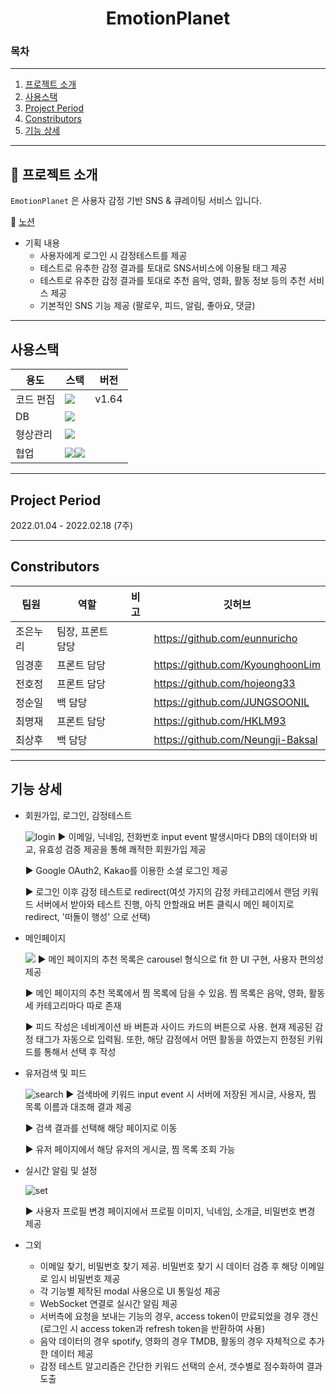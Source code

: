 <h1 align="center">EmotionPlanet</h1>

### 목차

---

1. [프로젝트 소개](#-프로젝트-소개)
2. [사용스택](#사용스택)
3. [Project Period](#project-period)
4. [Constributors](#constributors)
5. [기능 상세](#기능-상세)

---

## 📖 프로젝트 소개

`EmotionPlanet` 은 사용자 감정 기반 SNS & 큐레이팅 서비스 입니다.


📜 [노션](https://ionized-sugar-931.notion.site/B-Noty-cf7e5b4f43754c178652ae2f23698852)

-   기획 내용
    - 사용자에게 로그인 시 감정테스트를 제공 
    - 테스트로 유추한 감정 결과를 토대로 SNS서비스에 이용될 태그 제공
    - 테스트로 유추한 감정 결과를 토대로 추천 음악, 영화, 활동 정보 등의 추천 서비스 제공
    - 기본적인 SNS 기능 제공 (팔로우, 피드, 알림, 좋아요, 댓글)

---

## 사용스택

| 용도      | 스택                                                                                                                                                                                                           | 버전  |
| --------- | -------------------------------------------------------------------------------------------------------------------------------------------------------------------------------------------------------------- | ----- |
| 코드 편집 | <img src="https://img.shields.io/badge/Visual Studio Code-007ACC?style=plastic&logo=Visual Studio Code&logoColor=white">                                                                                       | v1.64 |
| DB        | <img src="https://img.shields.io/badge/MySQL-FFCA28?style=plastic&logo=MySQL&logoColor=white">                                                                                                              |       |
| 형상관리  | <img src="https://img.shields.io/badge/git-F05032?style=plastic&logo=git&logoColor=white">                                                                                                                     |       |
| 협업      | <img src="https://img.shields.io/badge/Jira Software-0052CC?style=plastic&logo=Jira Software&logoColor=white"><img src="https://img.shields.io/badge/Notion-000000?style=plastic&logo=Notion&logoColor=white"> |       |

---

## Project Period

2022.01.04 - 2022.02.18 (7주)

---

## Constributors

| 팀원   | 역할                             | 비고 | 깃허브                            |
| ------ | -------------------------------- | ---- | --------------------------------- |
| 조은누리 | 팀장, 프론트 담당               |      | https://github.com/eunnuricho     |
| 임경훈 | 프론트 담당                       |      | https://github.com/KyounghoonLim  |
| 전호정 | 프론트 담당                       |      | https://github.com/hojeong33      |
| 정순일 | 백 담당                           |      | https://github.com/JUNGSOONIL     |
| 최명재 | 프론트 담당                       |      | https://github.com/HKLM93         |
| 최상후 | 백 담당                           |      | https://github.com/Neungji-Baksal |

---

## 기능 상세

-   회원가입, 로그인, 감정테스트

       ![login](https://user-images.githubusercontent.com/88392868/171982162-e68359c3-3ca6-49cb-9067-cd99f6b47940.gif)
        ▶ 이메일, 닉네임, 전화번호 input event 발생시마다 DB의 데이터와 비교, 유효성 검증 제공을 통해 쾌적한 회원가입 제공

    ▶ Google OAuth2, Kakao를 이용한 소셜 로그인 제공

    ▶ 로그인 이후 감정 테스트로 redirect(여섯 가지의 감정 카테고리에서 랜덤 키워드 서버에서 받아와 테스트 진행, 아직 안할래요 버튼 클릭시 메인 페이지로 redirect, '떠돌이 행성' 으로 선택)
        
-   메인페이지

       <img src="exec/main.gif">
        ▶ 메인 페이지의 추천 목록은 carousel 형식으로 fit 한 UI 구현, 사용자 편의성 제공

    ▶ 메인 페이지의 추천 목록에서 찜 목록에 담을 수 있음. 찜 목록은 음악, 영화, 활동 세 카테고리마다 따로 존재

    ▶ 피드 작성은 네비게이션 바 버튼과 사이드 카드의 버튼으로 사용. 현재 제공된 감정 태그가 자동으로 입력됨. 또한, 해당 감정에서 어떤 활동을 하였는지 한정된 키워드를 통해서 선택 후 작성

-   유저검색 및 피드

       ![search](https://user-images.githubusercontent.com/88392868/171982260-f6cb2834-5cca-407a-bfa8-c40091089f81.gif)
        ▶ 검색바에 키워드 input event 시 서버에 저장된 게시글, 사용자, 찜 목록 이름과 대조해 결과 제공

    ▶ 검색 결과를 선택해 해당 페이지로 이동

    ▶ 유저 페이지에서 해당 유저의 게시글, 찜 목록 조회 가능

-   실시간 알림 및 설정

       ![set](https://user-images.githubusercontent.com/88392868/171982282-86304238-e33f-4a6c-a843-323161172f71.gif)

    ▶ 사용자 프로필 변경 페이지에서 프로필 이미지, 닉네임, 소개글, 비밀번호 변경 제공

-   그외
    - 이메일 찾기, 비밀번호 찾기 제공. 비밀번호 찾기 시 데이터 검증 후 해당 이메일로 임시 비밀번호 제공
    - 각 기능별 제작된 modal 사용으로 UI 통일성 제공
    - WebSocket 연결로 실시간 알림 제공
    - 서버측에 요청을 보내는 기능의 경우,  access token이 만료되었을 경우 갱신(로그인 시 access token과 refresh token을 반환하여 사용)
    - 음악 데이터의 경우 spotify, 영화의 경우 TMDB, 활동의 경우 자체적으로 추가한 데이터 제공
    - 감정 테스트 알고리즘은 간단한 키워드 선택의 순서, 갯수별로 점수화하여 결과 도출
